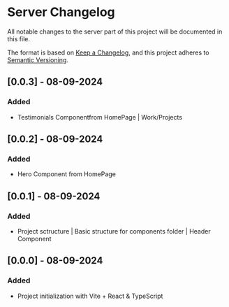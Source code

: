 # Server Changelog

All notable changes to the server part of this project will be documented in this file.

The format is based on [Keep a Changelog](https://keepachangelog.com/en/1.0.0/),
and this project adheres to [Semantic Versioning](https://semver.org/spec/v2.0.0.html).

## [0.0.3] - 08-09-2024
### Added
- Testimonials Componentfrom HomePage | Work/Projects

## [0.0.2] - 08-09-2024
### Added
- Hero Component from HomePage

## [0.0.1] - 08-09-2024
### Added
- Project sctructure | Basic structure for components folder | Header Component

## [0.0.0] - 08-09-2024
### Added
- Project initialization with Vite + React & TypeScript